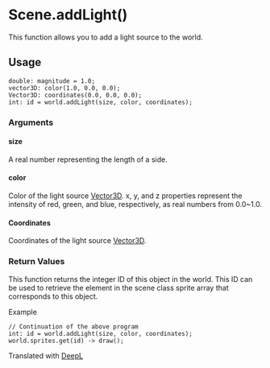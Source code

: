 # Scene.addLight()

This function allows you to add a light source to the world.

## Usage

```
double: magnitude = 1.0;
vector3D: color(1.0, 0.0, 0.0);
Vector3D: coordinates(0.0, 0.0, 0.0);
int: id = world.addLight(size, color, coordinates);
```

### Arguments

#### size

A real number representing the length of a side.

#### color

Color of the light source [Vector3D](/lib/math/vec3). x, y, and z properties represent the intensity of red, green, and blue, respectively, as real numbers from 0.0~1.0.

#### Coordinates

Coordinates of the light source [Vector3D](/lib/math/vec3).

### Return Values

This function returns the integer ID of this object in the world. This ID can be used to retrieve the element in the scene class sprite array that corresponds to this object.

Example

```
// Continuation of the above program
int: id = world.addLight(size, color, coordinates);
world.sprites.get(id) -> draw();
```

Translated with [DeepL](https://www.deepl.com/translator)
